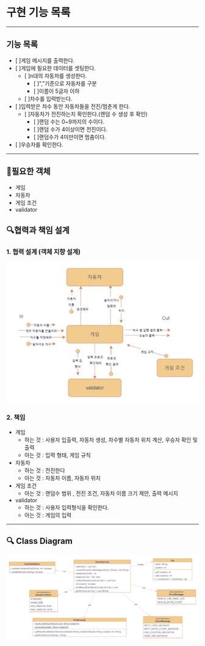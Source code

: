 # 구현 기능 목록
***
## 기능 목록
- [ ]게임 메시지를 출력한다.
- [ ]게임에 필요한 데이터를 셋팅한다.
  - [ ]n대의 자동차를 생성한다.
      - [ ]","기준으로 자동차를 구분
      - [ ]이름이 5글자 이하
  - [ ]차수를 입력받는다.
- [ ]입력받은 차수 동안 자동차들을 전진/멈춘게 한다.
    - [ ]자동차가 전진하는지 확인한다.(랜덤 수 생성 후 확인)
        - [ ]랜덤 수는 0~9까지의 수이다.
        - [ ]랜덤 수가 4이상이면 전진이다.
        - [ ]랜덤수가 4미만이면 멈춤이다.
- [ ]우승자를 확인한다.
***
## 🚀필요한 객체
- 게임
- 자동차
- 게임 조건
- validator
## 🔍협력과 책임 설계
### 1. 협력 설계 (객체 지향 설계)
![precose_2_diagram.jpg](precose_2_diagram.jpg)<br>
### 2. 책임
- 게임
  - 하는 것 : 사용자 입출력, 자동차 생성, 차수별 자동차 위치 계산, 우승자 확인 및 출력
  - 아는 것 : 입력 형태, 게임 규칙
- 자동차
  - 하는 것 : 전진한다
  - 아는 것 : 자동차 이름, 자동차 위치
- 게임 조건
  - 아는 것 : 랜덤수 범위 , 전진 조건, 자동차 이름 크기 제안, 출력 메시지
- validator
  - 하는 것 : 사용자 입력형식을 확인한다.
  - 아는 것 : 게임의 입력

***
## 🔍 Class Diagram
![classDiagram.jpg](classDiagram.jpg)<br>
